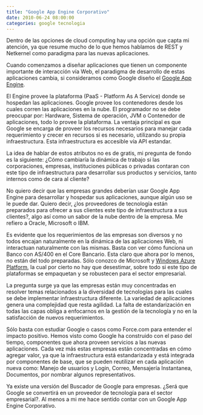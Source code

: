 ```yaml
---
title: "Google App Engine Corporativo"
date: 2010-06-24 08:00:00
categories: google tecnologia
---
```

Dentro de las opciones de cloud computing hay una opción que capta mi atención, ya que resume mucho de lo que hemos hablamos de REST y Netkernel como paradigma para las nuevas aplicaciones.

Cuando comenzamos a diseñar aplicaciones que tienen un componente importante de interacción vía Web, el paradigma de desarrollo de estas aplicaciones cambia, si consideramos como Google diseño el [Google App Engine](https://cloud.google.com/appengine/).

El Engine provee la plataforma (PaaS - Platform As A Service) donde se hospedan las aplicaciones. Google provee los contenedores desde los cuales corren las aplicaciones en la nube. El programador no se debe preocupar por: Hardware, Sistema de operación, JVM o Contenedor de aplicaciones, todo lo provee la plataforma. La ventaja principal es que Google se encarga de proveer los recursos necesarios para manejar cada requerimiento y crecer en recursos si es necesario, utilizando su propia infraestructura. Esta infraestructura es accesible vía API estandar.

La idea de hablar de estos atributos no es de gratis, mi pregunta de fondo es la siguiente: ¿Cómo cambiaría la dinámica de trabajo si las corporaciones, empresas, instituciones públicas o privadas contaran con este tipo de infraestructura para desarrollar sus productos y servicios, tanto internos como de cara al cliente?

No quiero decir que las empresas grandes deberían usar Google App Engine para desarrollar y hospedar sus aplicaciones, aunque algún uso se le puede dar. Quiero decir, ¿los proveedores de tecnología están preparados para ofrecer a sus clientes este tipo de infraestructura a sus clientes?, algo así como un sabor de la nube dentro de la empresa. Me refiero a Oracle, Microsoft o IBM.

Es evidente que los requerimientos de las empresas son diversos y no todos encajan naturalmente en la dinámica de las aplicaciones Web, ni interactuan naturalmente con las mismas. Basta con ver cómo funciona un Banco con AS/400 en el Core Bancario. Esta claro que ahora por lo menos, no están del todo preparadas. Sólo conozco de Microsoft y [Windows Azure Platform](https://azure.microsoft.com/en-us/), la cual por cierto no hay que desestimar, sobre todo si este tipo de plataformas se empaquetan y se robustecen para el sector empresarial.

La pregunta surge ya que las empresas están muy concentradas en resolver temas relacionados a la diversidad de tecnologías para las cuales se debe implementar infraestructura diferente. La variedad de aplicaciones genera una complejidad que resta agilidad. La falta de estandarización en todas las capas obliga a enfocarnos en la gestión de la tecnología y no en la satisfacción de nuevos requerimientos.

Sólo basta con estudiar Google o casos como Force.com para entender el impacto positivo. Hemos visto como Google ha construido con el paso del tiempo, componentes que ahora proveen servicios a las nuevas aplicaciones. Cada vez más estas empresas están concentradas en cómo agregar valor, ya que la infraestructura está estandarizada y está integrada por componentes de base, que se pueden reutilizar en cada aplicación nueva como: Manejo de usuarios y Login, Correo, Mensajería Instantanea, Documentos, por nombrar algunos representativos.

Ya existe una versión del Buscador de Google para empresas. ¿Será que Google se convertirá en un proveedor de tecnología para el sector empresarial?. Al menos a mi me hace sentido contar con un Google App Engine Corporativo.